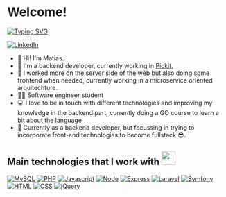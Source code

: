 <h1> Welcome! </h1>
<p align='center'>
</p>

<p>
  <a href="https://git.io/typing-svg"><img src="https://readme-typing-svg.demolab.com?font=Fira+Code&pause=1000&random=false&width=435&lines=Hi!+Welcome+to+my+github!+I'm+Matias!+a+backend+developer!" alt="Typing SVG" /></a>
</p>

   <a href="https://www.linkedin.com/in/matias-gonzalez97/" target="_blank">
    <img target="_blank" alt="LinkedIn" src="https://img.shields.io/badge/LinkedIn-0077B5?style=for-the-badge&logo=linkedin&logoColor=white">
  </a>   

- 👋 Hi! I'm Matias.
- 💼 I'm a backend developer, currently working in <a href="https://pickit.com.ar/pickit-para-ecommerce.html?utm_source=google&utm_medium=cpc&utm_campaign=sellers-brand&utm_content=env%C3%ADo&&utm_campaign=&utm_term=pickit&utm_source=adwords&utm_medium=ppc&ctf_src=g&ctf_net=adwords&ctf_mt=b&ctf_grp=147154819393&ctf_ver=1&ctf_cam=19632919353&ctf_kw=pickit&ctf_acc=6727245662&ctf_ad=646786631435&ctf_tgt=kwd-271332333&gclid=Cj0KCQjwm66pBhDQARIsALIR2zAuC0TLIX1bzOhsLo6O9CmYLfvAaSith7iUIEG7W1Z2Mte2Pzrdh_waAsBCEALw_wcB">Pickit.</a>
- 📆 I worked more on the server side of the web but also doing some frontend when needed, currently working in a microservice oriented arquitechture.
- 👨‍🎓 Software engineer student
- 💻 I love to be in touch with different technologies and improving my knowledge in the backend part, currently doing a GO course to learn a bit about the language
- 🎢 Currently as a backend developer, but focussing in trying to incorporate front-end technologies to become fullstack 😎.

<h2> Main technologies that I work with <img src = "https://media2.giphy.com/media/QssGEmpkyEOhBCb7e1/giphy.gif?cid=ecf05e47a0n3gi1bfqntqmob8g9aid1oyj2wr3ds3mg700bl&rid=giphy.gif" width = 32px> </h2>


<a href="https://www.mysql.com/"><img alt="MySQL" src="https://img.shields.io/badge/-Mysql-blue"></a>
<a href="https://www.php.net/"><img alt="PHP" src="https://img.shields.io/badge/-PHP-blue"></a>
<a href="https://www.javascript.com/" target="_blank"><img alt="Javascript" src="https://img.shields.io/badge/-Javascript-orange"></a>
<a href="https://nodejs.org/es/" target="_blank"><img alt="Node" src="https://img.shields.io/badge/-NodeJS-green"></a>
<a href="https://expressjs.com/es/"><img alt="Express" src="https://img.shields.io/badge/-Express-lightgrey"></a>
<a href="https://laravel.com/"><img alt="Laravel" src="https://img.shields.io/badge/-Laravel-red"></a>
<a href="https://symfony.es/"><img alt="Symfony" src="https://img.shields.io/badge/-Symfony-purple"></a>
<a href=""><img alt="HTML" src="https://img.shields.io/badge/-HTML-white"></a>
<a href=""><img alt="CSS" src="https://img.shields.io/badge/-CSS-blue"></a>
<a href=""><img alt="jQuery" src="https://img.shields.io/badge/-Jquery-yellowgreen"></a>

